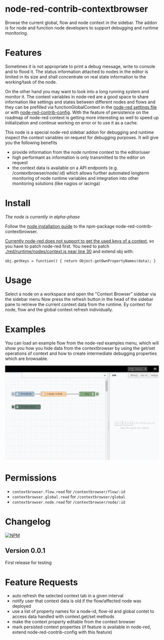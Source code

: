 # node-red-contrib-contextbrowser
Browse the current global, flow and node context in the sidebar.
The addon is for node and function node developers to support debugging and runtime monitoring.

# Features

Sometimes it is not appropriate to print a debug message, write to console and to flood it.
The status information attached to nodes in the editor is limited in its size and shall concentrate
on real state information to the working/task of the node. 

On the other hand you may want to look into a long running system and monitor it. 
The context variables in node-red are a good space to share information like settings 
and states between different nodes and flows and they can be prefilled via functionGlobalContext 
in the [node-red settings file](https://nodered.org/docs/configuration) 
or with [node-red-contrib-config](http://flows.nodered.org/node/node-red-contrib-config).
With the feature of persistence on the roadmap of node-red context is getting more interesting as well to
speed up initialization and continue working on error or to use it as a cache.

This node is a special node-red sidebar addon for debugging and runtime inspect the context variables 
on request for debugging purposes. It will give you the following benefits

* provide information from the node runtime context to the editor/user 
* high performant as information is only transmitted to the editor on request
* the context data is available on a API endpoints (e.g. /contextbrowser/node/:id)  which allows further
  automated longterm monitoring of node runtime variables and integration into other monitoring solutions
  (like nagios or iacinga)


# Install

*The node is currently in alpha-phase*

Follow the [node installation guide](https://nodered.org/docs/getting-started/adding-nodes) to the npm-package node-red-contrib-contextbrowser.

[Currently node-red does not support to get the used keys of a context](https://groups.google.com/forum/#!topic/node-red/H8-sSkBNyUM), so you have to patch node-red first.
You need to patch [./red/runtime/nodes/context.js near line 30](https://github.com/node-red/node-red/blob/master/red/runtime/nodes/context.js#L30) and extend obj with:
```
obj.getKeys = function() { return Object.getOwnPropertyNames(data); }
```

# Usage

Select a node on a workspace and open the "Context Browser" sidebar via the sidebar menu
Now press the refresh button in the head of the sidebar pane to retrieve the current context data from  the runtime.
Ey context for node, flow and the global context refresh individually.

# Examples
You can load an example flow from the node-red examples menu, which will show you how you hide data from the contextbrowser by using the get/set operations of context and how to create intermediate debugging properties which are browsable.

![Contextbrowser in action](https://github.com/sbarwe/node-red-contrib-contextbrowser/blob/master/contextbrowser.gif?raw=true)
	
# Permissions
* ```contextbrowser.flow.read``` for ```/contextbrowser/flow/:id``` 
* ```contextbrowser.global.read``` for ```/contextbrowser/global``` 
* ```contextbrowser.node.read``` for ```/contextbrowser/node/:id```

# Changelog

[![NPM](https://nodei.co/npm/node-red-contrib-contextbrowser.png)](https://nodei.co/npm/node-red-contrib-contextbrowser/)

## Version 0.0.1
First release for testing

# Feature Requests

* auto refresh the selected context tab in a given interval
* notify user that context data is old if the flow/affected node was deployed
* use a list of property names for a node-id, flow-id and global contet to access data handled with context.get/set methods
* make the context property editable from the context browser 
* mark persisted context properties (if feature is available in node-red, extend node-red-contrib-config with this feature)
